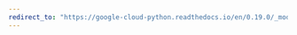 ```yaml
---
redirect_to: "https://google-cloud-python.readthedocs.io/en/0.19.0/_modules/google/cloud/logging/entries.html"
---
```

